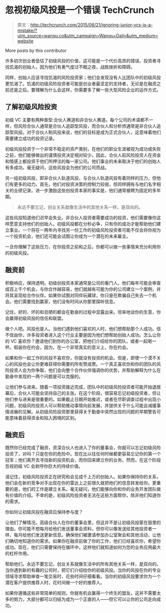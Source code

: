 # 忽视初级风投是一个错误 TechCrunch

> 原文：<http://techcrunch.com/2015/06/21/ignoring-junior-vcs-is-a-mistake/?utm_source=wanqu.co&utm_campaign=Wanqu+Daily&utm_medium=website>

More posts by this contributor

许多初次创业者低估了初级风投的价值，这可能是一个代价高昂的错误。投资者寻找饥渴的创始人，因为他们有勇气度过不眠之夜，战胜挫折和障碍。

同样，创始人应该寻找饥渴的风险投资家；他们会发现没有人比团队中的初级风投更饥渴了。饥渴的初级风险投资者可能是创业者最坚定的支持者，无论是在融资之前还是之后。要理解为什么会这样，你需要多了解一些大型风险企业的运作方式。

## 了解初级风险投资

初级 VC 主要有两种类型:合伙人赛道和非合伙人赛道。每个公司的术语都不一样，但风险合伙人通常是合伙人追踪型风投，而合伙人和分析师通常是非合伙人追踪型风投。对于合伙人制风投来说，他们的目标是成为正式合伙人，这意味着他们需要建立成功的投资记录。

初级风投投资于一个非常不稳定的资产类别，在他们的职业生涯被视为成功或失败之前，他们能够做出的谨慎投资决定相对较少。因此，合伙人前风险投资人在资金和情感上都投资于他们所押注的每一家公司。他们事业的未来取决于他们的创始人有多成功。毫无疑问，这些风投会为他们的公司而战。

另一组初级风投，即非合伙人轨道风投，与合伙人轨道风投有着同样的压力，但他们有更多的动力。首先，他们对投资决策的控制力较弱，但同样拥有与他们名字相关的业绩记录。进一步激励这些创投资本家的事实是，他们通常被聘为固定的多年期。

> 永远不要忘记，创业关系就像生活中的其他关系一样，是双向的。

这些风投知道他们迟早会失业。非合伙人投资者需要成功的投资，他们需要像你这样愿意支持他们的创始人。初级风投都在分秒必争，只有你的成功才能帮助他们建立事业。一个将在一两年内寻找另一份工作的初级风险投资者可能不仅会将你视为一个投资机会，他们还可能会试图让你成为一个潜在的未来雇主。

一旦你理解了这些压力，在你投资之前和之后，你都可以做一些事情来充分利用你的初级风投。

## 融资前

积极响应，保持透明。初级创投资本家通常是公司的看门人。他们每年可能会审查成百上千个机会，与你合作越容易，他们就越有可能为你的公司建立一个案例，并将其呈现给合作伙伴。如果你试图对同伴玩藏球，你只是在欺骗自己失去一个机会。他们需要找到赢家，他们没有时间从你那里探听信息。

记住，好的、坏的和丑陋的都会在勤奋的过程中显露出来。坦率地谈你的生意，你会赢得初级风投的信任和联盟。

做个人吧。风投也是人。当他们遇到他们喜欢的人时，他们想帮助那个人成功。信不信由你，许多投资者进入这个行业主要是因为他们想帮助创始人成功。怎么让你的 VC 喜欢你？邀请他们到你的办公室，把他们介绍给你的团队，或者一起喝一杯。假装你在约会，因为，在一个非常真实的意义上，你在约会。

如果和你一起工作的风投不喜欢你，你就没有投资的机会。但是，即使一个漠不关心的风投也会让你更难获得你需要的所有赞成票。一个真正喜欢你和你的团队的风险投资人会为你争取，他们会向整个合作伙伴强调你的优势，并帮助解释为什么在勤奋中发现的一两个问题是可以克服的。

让他们参与进来。随着一项投资接近完成，团队中的初级风险投资者可能开始退居幕后，合伙人可能会坚持自己的主张。在这个阶段，很容易忘记初级投资者，但让他们参与进来是很重要的。如果截止日期开始推迟，或者在尽职调查过程中出现小问题，初级风险投资人可以帮助推动事情向前发展，并提供关于什么可能会减缓事情进展的见解。从初级风险投资那里获得关于勤奋中突然出现的问题的早期警告可能意味着获得资金和陷入困境的区别。

## 融资后

既然你已经完成了融资，资深合伙人也进入了你的董事会，你就可以忘记初级风险投资了，对吗？只是在你的危险中。现在比以往任何时候都更容易忘记你的第一个冠军；他们离开去寻找新的投资机会，而你回来建立你的业务。然而，在这个阶段忽视初级 VC 会剥夺你巨大的持续价值。

请记住，初级风险投资正在研究和会见成千上万的创始人。如果你保持你的关系，他们会在新的竞争对手出现在你的雷达上之前很久就把他们的信息转发给你。更重要的是，他们的工作是建立关系。毫无疑问，他们能够向你和你的业务开发团队做有价值的介绍。不幸的是，初级风险投资者无法在这些方面帮你，除非他们知道你的需求。

你如何让初级风投在融资后保持参与度？

让他们了解情况。高级合伙人在你的董事会里，但这并不是让初级风投蒙在鼓里的理由。你可能不想每月给他们发送董事会资料，但你可以像发送给其他投资者一样，每月给他们发送更新信息。确保他们被邀请参加办公室聚会和其他活动，让他们确切地知道你的需求。如果你在融资前做了你的工作，他们已经喜欢你，希望你成功。现在，他们只需要保持在循环中，这样他们就知道如何为您的业务应用最大的杠杆作用。

帮助他们。永远不要忘记，创业关系就像生活中的所有其他关系一样，是双向的。当你遇到新的有趣的公司时，把它们介绍给你的初级风投。当你的风投在你的专业领域寻求帮助审查一笔交易时，花些时间仔细看看。当你的初级风投要求你为一个潜在客户提供推荐人时，花时间做一个好的推荐人。

如果你遵循这些非常简单的规则，你就有机会赢得一个终生的盟友。这并不需要太多的努力，大部分都可以归结为成为一个正直的人——但它可以让你的公司走向成功。